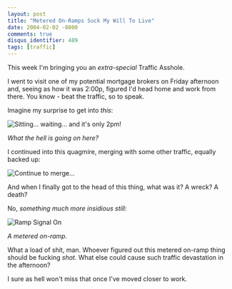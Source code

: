 ```yaml
---
layout: post
title: "Metered On-Ramps Suck My Will To Live"
date: 2004-02-02 -0800
comments: true
disqus_identifier: 489
tags: [traffic]
---
```

This week I'm bringing you an *extra-special* Traffic Asshole.

 I went to visit one of my potential mortgage brokers on Friday
afternoon and, seeing as how it was 2:00p, figured I'd head home and
work from there. You know - beat the traffic, so to speak.

 Imagine my surprise to get into *this*:

 ![Sitting... waiting... and it's only
2pm!](https://hyqi8g.blu.livefilestore.com/y2py4BCe9y86lYG4XokrerGmZdck9J-mzSXvQomOYscwAUDI8o3hN_Uw1v4eSMsiCF1xXgRrJE9zXpXMC96HFrVRSxVhgKzcPdQaXsebGJ8YuI/20040202sit_and_wait.jpg?psid=1)

 *What the hell is going on here?*

 I continued into this quagmire, merging with some other traffic,
equally backed up:

 ![Continue to
merge...](https://hyqi8g.blu.livefilestore.com/y2pUsXj2w4c6aOKBZg2MDw6nWKCubuWgC0Lot14fNQ493Zc_hWQ7zfGtLfsllVjtIHDL6ITa8SvPy_RhpbBaN6S86cEE6XDBnE7-lbon2BLIo0/20040202traffic_backup.jpg?psid=1)

 And when I finally got to the head of this thing, what was it? A wreck?
A death?

 No, *something much more insidious still*:

 ![Ramp Signal
On](https://hyqi8g.blu.livefilestore.com/y2p1sW6Kpg_4ZeTv60IpvIdRyH0r01YgSFk3vp_TAtjMl5T46RaxazahzF05FM-0_qQu_RUlmeIM8S-t5hJfKFzmBPnSaUlkamYdb0VXU4T86I/20040202ramp_signal.jpg?psid=1)

 *A metered on-ramp.*

 What a load of shit, man. Whoever figured out this metered on-ramp
thing should be fucking *shot*. What else could cause such traffic
devastation in the afternoon?

 I sure as hell won't miss that once I've moved closer to work.
